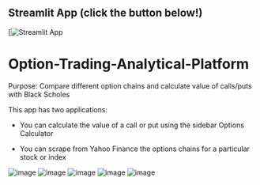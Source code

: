 ## Streamlit App (click the button below!)

[![Streamlit App](https://garrosgong-code-option-trading-an-option-trade-dashboard-qqa711.streamlitapp.com/)

# Option-Trading-Analytical-Platform

Purpose: Compare different option chains and calculate value of calls/puts with Black Scholes  

This app has two applications:

- You can calculate the value of a call or put using the sidebar Options Calculator 

- You can scrape from Yahoo Finance the options chains for a particular stock or index

![image](https://user-images.githubusercontent.com/66699813/193391014-7a284d05-c62b-47d1-909f-0fb8a763d978.png)
![image](https://user-images.githubusercontent.com/66699813/193391322-0a965fff-9f2d-426a-a975-206b0f794447.png)
![image](https://user-images.githubusercontent.com/66699813/193391484-d70ad225-d4f2-4c7f-a9d2-db8583eebef5.png)
![image](https://user-images.githubusercontent.com/66699813/193391575-5dc92f8b-4edd-49a9-a304-9889694d6365.png)
![image](https://user-images.githubusercontent.com/66699813/193391679-97472f9c-b17a-4337-881e-1219c3b381f0.png)
